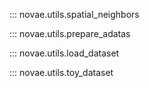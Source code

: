 ::: novae.utils.spatial_neighbors

::: novae.utils.prepare_adatas

::: novae.utils.load_dataset

::: novae.utils.toy_dataset
